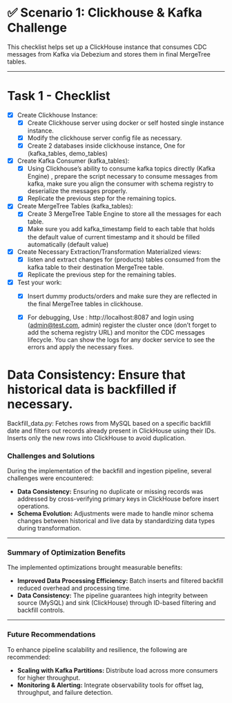 # ✅ Scenario 1: Clickhouse & Kafka Challenge

This checklist helps set up a ClickHouse instance that consumes CDC messages from Kafka via Debezium and stores them in final MergeTree tables.

---

# Task 1 - Checklist

- [x] Create Clickhouse Instance:
  - [x] Create Clickhouse server using docker or self hosted single instance instance.
  - [x] Modify the clickhouse server config file as necessary. 
  - [x] Create 2 databases inside clickhouse instance, One for (kafka_tables, demo_tables)

- [x] Create Kafka Consumer (kafka_tables):
  - [x] Using Clickhouse’s ability to consume kafka topics directly (Kafka Engine) , prepare the script necessary to consume messages from kafka, make sure you align the consumer with schema registry to deserialize the messages properly.
  - [x] Replicate the previous step for the remaining topics.

- [x] Create MergeTree Tables (kafka_tables):
  - [x] Create 3 MergeTree Table Engine to store all the messages for each table.
  - [x] Make sure you add kafka_timestamp field to each table that holds the default value of current timestamp and it should be filled automatically (default value)

- [x] Create Necessary Extraction/Transformation Materialized views:
  - [x] listen and extract changes for (products) tables consumed from the kafka table to their destination MergeTree table.
  - [x] Replicate the previous step for the remaining tables.

- [x] Test your work:
  - [x] Insert dummy products/orders and make sure they are reflected in the final MergeTree tables in clickhouse.
  - [x] For debugging, Use : http://localhost:8087 and login using (admin@test.com, admin) register the cluster once (don’t forget to add the schema registry URL) and monitor the CDC messages lifecycle. You can show the logs for any docker service to see the errors and apply the necessary fixes.


# Data Consistency: Ensure that historical data is backfilled if necessary.
Backfill_data.py: Fetches rows from MySQL based on a specific backfill date and filters out records already present in ClickHouse using their IDs. Inserts only the new rows into ClickHouse to avoid duplication.


### Challenges and Solutions

During the implementation of the backfill and ingestion pipeline, several challenges were encountered:

* **Data Consistency:** Ensuring no duplicate or missing records was addressed by cross-verifying primary keys in ClickHouse before insert operations.
* **Schema Evolution:** Adjustments were made to handle minor schema changes between historical and live data by standardizing data types during transformation.

---

### Summary of Optimization Benefits

The implemented optimizations brought measurable benefits:

* **Improved Data Processing Efficiency:** Batch inserts and filtered backfill reduced overhead and processing time.
* **Data Consistency:** The pipeline guarantees high integrity between source (MySQL) and sink (ClickHouse) through ID-based filtering and backfill controls.

---

### Future Recommendations

To enhance pipeline scalability and resilience, the following are recommended:

* **Scaling with Kafka Partitions:** Distribute load across more consumers for higher throughput.
* **Monitoring & Alerting:** Integrate observability tools for offset lag, throughput, and failure detection.
